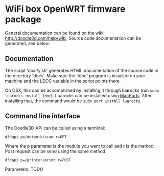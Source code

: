 WiFi box OpenWRT firmware package
=================================

General documentation can be found on the wiki: <http://doodle3d.com/help/wiki>. Source code documentation can be generated, see below.

Documentation
-------------

The script 'doxify.sh' generates HTML documentation of the source code in the directory 'docs'.
Make sure the 'ldoc' program is installed on your machine and the LDOC variable in the script points there.

On OSX, this can be accomplished by installing it through luarocks (run `sudo luarocks install ldoc`). Luarocks can be installed using [MacPorts](http://www.macports.org/). After installing that, the command would be `sudo port install luarocks`.


Command line interface
----------------------
The Doodle3D API can be called using a terminal: 

```d3dapi p=/network/scan r=GET```

Where the p parameter is the module you want to call and r is the method.
Post request can be send using the same method:

```d3dapi p=/printer/print r=POST```

Parameters: TODO
